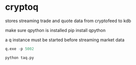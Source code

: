 # cryptoq
stores streaming trade and quote data from cryptofeed to kdb 

make sure qpython is installed
pip install qpython

a q instance must be started before streaming market data
```q
q.exe -p 5002
```

```python
python taq.py
```


